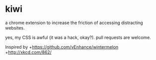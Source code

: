 kiwi
====

a chrome extension to increase the friction of accessing distracting websites.

yes, my CSS is awful (it was a hack, okay?). pull requests are welcome.

Inspired by 
+https://github.com/vEnhance/wintermelon
+http://xkcd.com/862/

